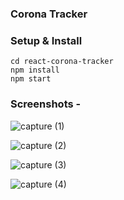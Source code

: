 ### Corona Tracker

### Setup & Install

```
cd react-corona-tracker
npm install
npm start
```

### Screenshots - 
![capture (1)](https://user-images.githubusercontent.com/48273777/102573167-db0a4700-4113-11eb-8cad-0aa8c8d0aede.png)

![capture (2)](https://user-images.githubusercontent.com/48273777/102573321-3ccab100-4114-11eb-9a54-5c4a6bcb6a88.png)

![capture (3)](https://user-images.githubusercontent.com/48273777/102573351-510eae00-4114-11eb-8103-04e36a19969c.png)

![capture (4)](https://user-images.githubusercontent.com/48273777/102573407-6aaff580-4114-11eb-82d8-4ca405b85d8e.png)

